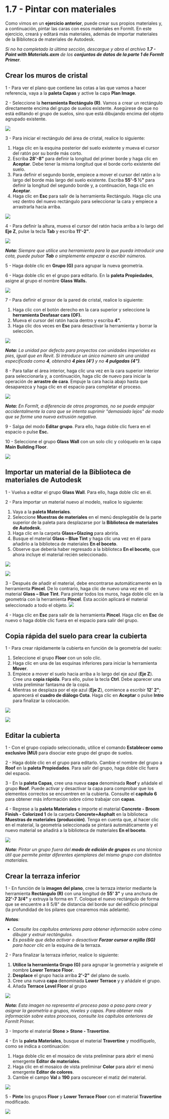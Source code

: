 # 1.7 - Pintar con materiales

Como vimos en un **ejercicio anterior**, puede crear sus propios materiales y, a continuación, pintar las caras con esos materiales en FormIt. En este ejercicio, creará y editará más materiales, además de importar materiales de la Biblioteca de materiales de Autodesk.

_Si no ha completado la última sección, descargue y abra el archivo_ _**1.7 - Paint with Materials.axm**_ _de los_ _**conjuntos de datos de la parte 1 de FormIt Primer**._

## **Crear los muros de cristal**

1 - Para ver el plano que contiene las cotas a las que vamos a hacer referencia, vaya a la **paleta Capas** y active la capa **Plan Image**.

2 - Seleccione la **herramienta Rectángulo (R)**. Vamos a crear un rectángulo directamente encima del grupo de suelos existente. Asegúrese de que no está editando el grupo de suelos, sino que está dibujando encima del objeto agrupado existente.

![](<../../.gitbook/assets/0 (3).png>)

3 - Para iniciar el rectángulo del área de cristal, realice lo siguiente:

1. Haga clic en la esquina posterior del suelo existente y mueva el cursor del ratón por su borde más corto.
2. Escriba **28'-8"** para definir la longitud del primer borde y haga clic en **Aceptar**. Debe tener la misma longitud que el borde corto existente del suelo.
3. Para definir el segundo borde, empiece a mover el cursor del ratón a lo largo del borde más largo del suelo existente. Escriba **55'-5 ½"** para definir la longitud del segundo borde y, a continuación, haga clic en **Aceptar**.
4. Haga clic en **Esc** para salir de la herramienta Rectángulo. Haga clic una vez dentro del nuevo rectángulo para seleccionar la cara y empiece a arrastrarla hacia arriba.

![](<../../.gitbook/assets/1 (3) (1).png>)

4 - Para definir la altura, mueva el cursor del ratón hacia arriba a lo largo del **Eje Z**, pulse la tecla **Tab** y escriba **11'-2"**.

![](<../../.gitbook/assets/2 (4) (1).png>)

_**Nota:**_ _Siempre que utilice una herramienta para la que pueda introducir una cota, puede pulsar_ _**Tab**_ _o simplemente empezar a escribir números._

5 - Haga doble clic en **Grupo (G)** para agrupar la nueva geometría.

6 - Haga doble clic en el grupo para editarlo. En la **paleta Propiedades**, asigne al grupo el nombre **Glass Walls.**

![](<../../.gitbook/assets/3 (3).png>)

7 - Para definir el grosor de la pared de cristal, realice lo siguiente:

1. Haga clic con el botón derecho en la cara superior y seleccione la **herramienta Desfasar cara (OF).**
2. Mueva el cursor del ratón hacia dentro y escriba **4".**
3. Haga clic dos veces en **Esc** para desactivar la herramienta y borrar la selección.

![](<../../.gitbook/assets/4 (17).png>)

​_**Nota:**_ _La unidad por defecto para proyectos con unidades imperiales es pies, igual que en Revit. Si introduce un único número sin una unidad especificada como_ _**4**, obtendrá_ _**4 pies (4')**_ _y no_ _**4 pulgadas (4")**._

8 - Para tallar el área interior, haga clic una vez en la cara superior interior para seleccionarla y, a continuación, haga clic de nuevo para iniciar la operación de **arrastre de cara**. Empuje la cara hacia abajo hasta que desaparezca y haga clic en el espacio para completar el proceso.

![](<../../.gitbook/assets/5 (12).png>)

_**Nota:**_ _En FormIt, a diferencia de otros programas, no se puede empujar accidentalmente la cara que se intenta suprimir "demasiado lejos" de modo que se forme una nueva extrusión negativa._

9 - Salga del modo **Editar grupo**. Para ello, haga doble clic fuera en el espacio o pulse **Esc.**

10 - Seleccione el grupo **Glass Wall** con un solo clic y colóquelo en la capa **Main Building Floor**.

![](<../../.gitbook/assets/6 (13) (1).png>)

## **Importar un material de la Biblioteca de materiales de Autodesk**

1 - Vuelva a editar el grupo **Glass Wall**. Para ello, haga doble clic en él.

2 - Para importar un material nuevo al modelo, realice lo siguiente:

1. Vaya a la **paleta Materiales**.
2. Seleccione **Muestras de materiales** en el menú desplegable de la parte superior de la paleta para desplazarse por la **Biblioteca de materiales de Autodesk.** ​
3. Haga clic en la carpeta **Glass+Glazing** para abrirla.
4. Busque el material **Glass – Blue Tint** y haga clic una vez en él para añadirlo a la biblioteca de materiales **En el boceto**.
5. Observe que debería haber regresado a la biblioteca **En el boceto**, que ahora incluye el material recién seleccionado.

![](<../../.gitbook/assets/7 (8) (1).png>)

![](<../../.gitbook/assets/8 (8).png>)

3 - Después de añadir el material, debe encontrarse automáticamente en la herramienta **Pincel**. De lo contrario, haga clic de nuevo una vez en el material **Glass – Blue Tint**. Para pintar todos los muros, haga doble clic en la geometría con la herramienta **Pincel**. Esta acción aplicará el material seleccionado a todo el objeto. ![](<../../.gitbook/assets/9 (1).png>)​

4 - Haga clic en **Esc** para salir de la herramienta **Pincel**. Haga clic en **Esc** de nuevo o haga doble clic fuera en el espacio para salir del grupo.

## **Copia rápida del suelo para crear la cubierta**

1 - Para crear rápidamente la cubierta en función de la geometría del suelo:

1. Seleccione el grupo **Floor** con un solo clic.
2. Haga clic en una de las esquinas inferiores para iniciar la herramienta **Mover**.
3. Empiece a mover el suelo hacia arriba a lo largo del eje azul (**Eje Z**). Cree una **copia rápida**. Para ello, pulse la tecla **Ctrl**. Debe aparecer una vista preliminar fantasma de la copia. ​
4. Mientras se desplaza por el eje azul (**Eje Z**), comience a escribir **12' 2"**; aparecerá el **cuadro de diálogo Cota**. Haga clic en **Aceptar** o pulse **Intro** para finalizar la colocación.

![](<../../.gitbook/assets/10 (1).png>)

![](<../../.gitbook/assets/11 (1).png>)

## **Editar la cubierta**

1 - Con el grupo copiado seleccionado, utilice el comando **Establecer como exclusivo (MU)** para disociar este grupo del grupo de suelos.

2 - Haga doble clic en el grupo para editarlo. Cambie el nombre del grupo a **Roof** en la **paleta Propiedades**. Para salir del grupo, haga doble clic fuera del espacio.

3 - En la **paleta Capas**, cree una nueva **capa** denominada **Roof** y añádale el grupo **Roof**. Puede activar y desactivar la capa para comprobar que los elementos correctos se encuentren en la cubierta. Consulte el **capítulo 6** para obtener más información sobre cómo trabajar con **capas**.

4 - Regrese a la **paleta Materiales** e importe el material **Concrete - Broom Finish - Colorized 1** de la carpeta **Concrete+Asphalt** en la biblioteca **Muestras de materiales** **(producción)**. Tenga en cuenta que, al hacer clic en el material, la geometría seleccionada se pintará automáticamente y el nuevo material se añadirá a la biblioteca de materiales **En el boceto**.

![](../../.gitbook/assets/12.jpeg)

_**Nota:**_ _Pintar un grupo fuera del_ _**modo de edición de grupos**_ _es una técnica útil que permite pintar diferentes ejemplares del mismo grupo con distintos materiales._

## **Crear la terraza inferior**

1 - En función de la **imagen del plano**, cree la terraza interior mediante la herramienta **Rectángulo (R)** con una longitud de **55' 3"** y una anchura de **22'-7 3/4"** y extruya la forma en 1'. Coloque el nuevo rectángulo de forma que se encuentre a 8 5/8" de distancia del borde sur del edificio principal (la profundidad de los pilares que crearemos más adelante).

_**Notas**:_

* _Consulte los capítulos anteriores para obtener información sobre cómo dibujar y extruir rectángulos._
* _Es posible que deba activar o desactivar_ _**Forzar cursor a rejilla (SG)**_ _para hacer clic en_ la esquina de la terraza.

2 - Para finalizar la terraza inferior, realice lo siguiente:

1. **Utilice la herramienta Grupo (G)** para agrupar la geometría y asígnele el nombre **Lower Terrace Floor**.
2. **Desplace** el grupo hacia arriba **2'-2"** del plano de suelo.
3. Cree una nueva **capa** denominada **Lower Terrace** y y añádale el grupo.
4. Añada **Terrace Level Floor** al grupo

![](<../../.gitbook/assets/13 (1).png>)

_**Nota:**_ _Esta imagen no representa el proceso paso a paso para crear y asignar la geometría a grupos, niveles y capas. Para obtener más información sobre estos procesos, consulte los capítulos anteriores de FormIt Primer._

3 - Importe el material **Stone > Stone - Travertine**.

4 - En la **paleta Materiales**, busque el material **Travertine** y modifíquelo, como se indica a continuación:

1. Haga doble clic en el mosaico de vista preliminar para abrir el menú emergente **Editor de materiales**.
2. Haga clic en el mosaico de vista preliminar **Color** para abrir el menú emergente **Editor de colores**.
3. Cambie el campo **Val** a **190** para oscurecer el matiz del material.

![](<../../.gitbook/assets/14 (2).png>)

5 - **Pinte** los grupos **Floor** y **Lower Terrace Floor** con el material **Travertine** modificado.

![](../../.gitbook/assets/15.jpeg)
